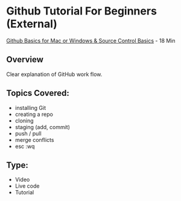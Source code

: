 # Github Tutorial For Beginners (External)
[Github Basics for Mac or Windows & Source Control Basics](https://www.youtube.com/watch?v=0fKg7e37bQE) - 18 Min

## Overview
Clear explanation of GitHub work flow. 

## Topics Covered:
- installing Git
- creating a repo
- cloning
- staging (add, commit)
- push / pull
- merge conflicts
- esc :wq


## Type:
- Video
- Live code
- Tutorial

